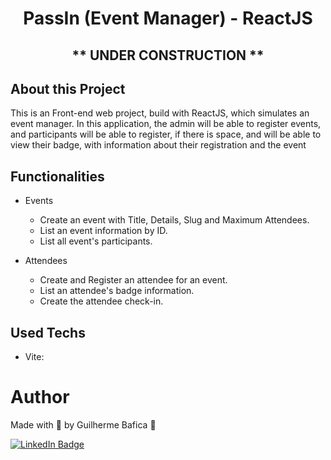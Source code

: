 <h1 align="center">PassIn (Event Manager) - ReactJS</h1>

<h2 align="center"> ** UNDER CONSTRUCTION ** </h2>

## About this Project

This is an Front-end web project, build with ReactJS, which simulates an event manager. In this application, the admin will be able to register events, and participants will be able to register, if there is space, and will be able to view their badge, with information about their registration and the event

<!-- ## Project presentation

<img
  alt="Pass In"
  title="Pass In' presentation gif"
  src="./src/assets/presentationGif.gif"
  height="425"
/> -->

## Functionalities

- Events

  - Create an event with Title, Details, Slug and Maximum Attendees.
  - List an event information by ID.
  - List all event's participants.

- Attendees
  - Create and Register an attendee for an event.
  - List an attendee's badge information.
  - Create the attendee check-in.

## Used Techs

- Vite:

# Author

Made with 💚 by Guilherme Bafica 👋

[![LinkedIn Badge](https://img.shields.io/badge/-GuilhermeBafica-blue?style=flat-square&logo=Linkedin&logoColor=white&link=https://www.linkedin.com/in/guilhermebafica/)](https://www.linkedin.com/in/guilhermebafica/)
